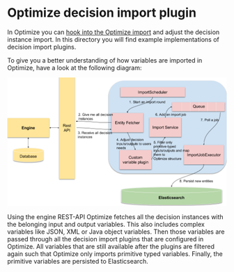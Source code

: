 # Optimize decision import plugin

In Optimize you can [hook into the Optimize import](https://docs.camunda.org/optimize/latest/technical-guide/plugins/decision-import/) 
and adjust the decision instance import. In this directory you will find example implementations of decision import plugins.

To give you a better understanding of how variables are imported in Optimize, 
have a look at the following diagram:

![Decision Import][1]

Using the engine REST-API Optimize fetches all the decision instances with the belonging input and output variables.
This also includes complex variables like JSON, XML or Java object variables. Then those variables are 
passed through all the decision import plugins that are configured in Optimize. All variables 
that are still available after the plugins are filtered again such that Optimize
only imports primitive typed variables. Finally, the primitive variables are 
persisted to Elasticsearch.

[1]: ./docs/optimize-decision-import.png
